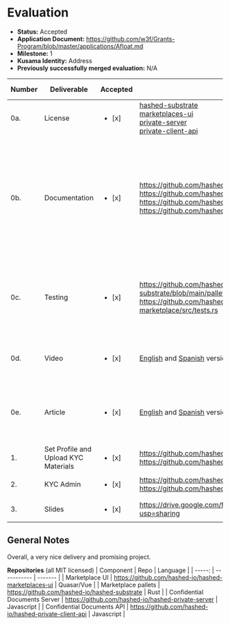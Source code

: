 # Evaluation

- **Status:** Accepted
- **Application Document:** https://github.com/w3f/Grants-Program/blob/master/applications/Afloat.md
- **Milestone:** 1
- **Kusama Identity:** Address
- **Previously successfully merged evaluation:** N/A

| Number | Deliverable                          | Accepted               | Link                                                                                                                                                                                                                                                                                                                                                                              | Evaluation Notes                                                                                                                                                                                                |
| ------ | ------------------------------------ | ---------------------- | --------------------------------------------------------------------------------------------------------------------------------------------------------------------------------------------------------------------------------------------------------------------------------------------------------------------------------------------------------------------------------- | --------------------------------------------------------------------------------------------------------------------------------------------------------------------------------------------------------------- |
| 0a.    | License                              | <ul><li>[x] </li></ul> | [hashed-substrate](https://github.com/hashed-io/hashed-substrate/blob/main/LICENSE) <br> [marketplaces-ui](https://github.com/hashed-io/hashed-marketplaces-ui/blob/main/LICENSE) <br> [private-server](https://github.com/hashed-io/hashed-private-server/blob/main/LICENSE) <br> [private-client-api](https://github.com/hashed-io/hashed-private-client-api/blob/main/LICENSE) | MIT                                                                                                                                                                                                             |
| 0b.    | Documentation                        | <ul><li>[x] </li></ul> | https://github.com/hashed-io/hashed-marketplaces-ui <br> https://github.com/hashed-io/hashed-substrate<br> https://github.com/hashed-io/hashed-private-server <br> https://github.com/hashed-io/hashed-private-client-api                                                                                                                                                         | Documentation is generally great overall although additional instructions on running tests could be improved, e.g. having to run the `private-server` in order to test the `client-api`.                        |
| 0c.    | Testing                              | <ul><li>[x] </li></ul> | https://github.com/hashed-io/hashed-substrate/blob/main/pallets/fruniques/src/tests.rs <br> https://github.com/hashed-io/hashed-substrate/blob/main/pallets/gated-marketplace/src/tests.rs                                                                                                                                                                                        | Tests pass for `gated-marketplace` pallet, but one fails for `fruniques` (but the issue is [known](https://github.com/hashed-io/hashed-substrate/blob/main/pallets/fruniques/src/tests.rs#L71)). Good coverage. |
| 0d.    | Video                                | <ul><li>[x] </li></ul> | [English](https://drive.google.com/file/d/1Gzz1scZt4LSBPrQ30XXZzclhAXjjdUHJ/view?usp=sharing) and [Spanish](https://drive.google.com/file/d/12HGvMEMDU5NMRXcEa8m3gkuqjwO3iONV/view?usp=sharing) versions                                                                                                                                                                          | 14 minute video demonstrating the deliverables                                                                                                                                                                  |
| 0e.    | Article                              | <ul><li>[x] </li></ul> | [English](https://docs.google.com/document/d/1bDswb619nkdL0xt41GEJEtyLcCOc3LO-M-dB2RdDr9s/edit?usp=sharing) and [Spanish](https://docs.google.com/document/d/1DNHgONQrZfpG4f0f79n6pS9h9jUQQDW52OlWCw1TiJA/edit?usp=sharing) versions                                                                                                                                              | Article describing general use case of gated Marketplaces and how Afloat uses them                                                                                                                              |
| 1.     | Set Profile and Upload KYC Materials | <ul><li>[x] </li></ul> | https://github.com/hashed-io/hashed-private-server https://github.com/hashed-io/hashed-private-client-api                                                                                                                                                                                                                                                                         | Works                                                                                                                                                                                                           |
| 2.     | KYC Admin                            | <ul><li>[x] </li></ul> | https://github.com/hashed-io/hashed-marketplaces-ui https://github.com/hashed-io/hashed-substrate                                                                                                                                                                                                                                                                                 | Works                                                                                                                                                                                                           |
| 3.     | Slides                               | <ul><li>[x] </li></ul> | https://drive.google.com/file/d/1_YgnWkFoFXhjG1XdSFGa1F_Vbz1HkwA8/view?usp=sharing                                                                                                                                                                                                                                                                                                |                                                                                                                                                                                                                 |

## General Notes

Overall, a very nice delivery and promising project.

**Repositories**
(all MIT licensed)
| Component | Repo | Language |
| -----: | ----------- | ------- |
| Marketplace UI | https://github.com/hashed-io/hashed-marketplaces-ui | Quasar/Vue |
| Marketplace pallets | https://github.com/hashed-io/hashed-substrate | Rust |
| Confidential Documents Server | https://github.com/hashed-io/hashed-private-server | Javascript |
| Confidential Documents API | https://github.com/hashed-io/hashed-private-client-api | Javascript |
